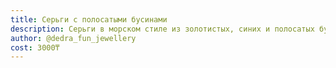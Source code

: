 ```yaml
---
title: Серьги с полосатыми бусинами
description: Серьги в морском стиле из золотистых, синих и полосатых бусин
author: @dedra_fun_jewellery
cost: 3000₸
---
```

